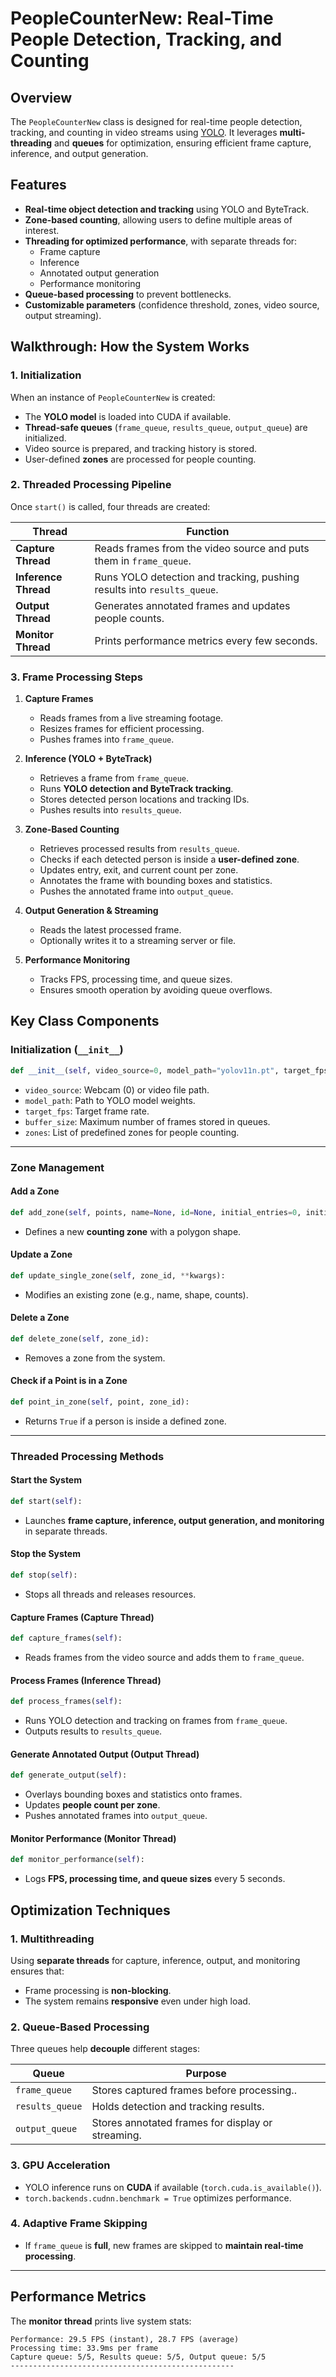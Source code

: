# PeopleCounterNew: Real-Time People Detection, Tracking, and Counting

## Overview
The `PeopleCounterNew` class is designed for real-time people detection, tracking, and counting in video streams using [YOLO](https://github.com/ultralytics/ultralytics). It leverages **multi-threading** and **queues** for optimization, ensuring efficient frame capture, inference, and output generation.

## Features
- **Real-time object detection and tracking** using YOLO and ByteTrack.
- **Zone-based counting**, allowing users to define multiple areas of interest.
- **Threading for optimized performance**, with separate threads for:
  - Frame capture
  - Inference
  - Annotated output generation
  - Performance monitoring
- **Queue-based processing** to prevent bottlenecks.
- **Customizable parameters** (confidence threshold, zones, video source, output streaming).
## Walkthrough: How the System Works

### 1. Initialization
When an instance of `PeopleCounterNew` is created:
- The **YOLO model** is loaded into CUDA if available.
- **Thread-safe queues** (`frame_queue`, `results_queue`, `output_queue`) are initialized.
- Video source is prepared, and tracking history is stored.
- User-defined **zones** are processed for people counting.

### 2. Threaded Processing Pipeline
Once `start()` is called, four threads are created:

| Thread | Function |
|--------|----------|
| **Capture Thread** | Reads frames from the video source and puts them in `frame_queue`. |
| **Inference Thread** | Runs YOLO detection and tracking, pushing results into `results_queue`. |
| **Output Thread** | Generates annotated frames and updates people counts. |
| **Monitor Thread** | Prints performance metrics every few seconds. |

### 3. Frame Processing Steps
1. **Capture Frames**  
   - Reads frames from a live streaming footage.
   - Resizes frames for efficient processing.
   - Pushes frames into `frame_queue`.

2. **Inference (YOLO + ByteTrack)**  
   - Retrieves a frame from `frame_queue`.
   - Runs **YOLO detection and ByteTrack tracking**.
   - Stores detected person locations and tracking IDs.
   - Pushes results into `results_queue`.

3. **Zone-Based Counting**  
   - Retrieves processed results from `results_queue`.
   - Checks if each detected person is inside a **user-defined zone**.
   - Updates entry, exit, and current count per zone.
   - Annotates the frame with bounding boxes and statistics.
   - Pushes the annotated frame into `output_queue`.

4. **Output Generation & Streaming**  
   - Reads the latest processed frame.
   - Optionally writes it to a streaming server or file.

5. **Performance Monitoring**  
   - Tracks FPS, processing time, and queue sizes.
   - Ensures smooth operation by avoiding queue overflows.

## Key Class Components

### Initialization (`__init__`)
```python
def __init__(self, video_source=0, model_path="yolov11n.pt", target_fps=30, buffer_size=5, zones=[]):

```

-   `video_source`: Webcam (0) or video file path.
-   `model_path`: Path to YOLO model weights.
-   `target_fps`: Target frame rate.
-   `buffer_size`: Maximum number of frames stored in queues.
-   `zones`: List of predefined zones for people counting.

----------

### Zone Management

#### Add a Zone

```python
def add_zone(self, points, name=None, id=None, initial_entries=0, initial_exits=0, initial_count=0):

```

-   Defines a new **counting zone** with a polygon shape.

#### Update a Zone

```python
def update_single_zone(self, zone_id, **kwargs):

```

-   Modifies an existing zone (e.g., name, shape, counts).

#### Delete a Zone

```python
def delete_zone(self, zone_id):

```

-   Removes a zone from the system.

#### Check if a Point is in a Zone

```python
def point_in_zone(self, point, zone_id):

```

-   Returns `True` if a person is inside a defined zone.

----------

### Threaded Processing Methods

#### Start the System

```python
def start(self):

```

-   Launches **frame capture, inference, output generation, and monitoring** in separate threads.

#### Stop the System

```python
def stop(self):

```

-   Stops all threads and releases resources.

#### Capture Frames (Capture Thread)

```python
def capture_frames(self):

```

-   Reads frames from the video source and adds them to `frame_queue`.

#### Process Frames (Inference Thread)

```python
def process_frames(self):

```

-   Runs YOLO detection and tracking on frames from `frame_queue`.
-   Outputs results to `results_queue`.

#### Generate Annotated Output (Output Thread)

```python
def generate_output(self):

```

-   Overlays bounding boxes and statistics onto frames.
-   Updates **people count per zone**.
-   Pushes annotated frames into `output_queue`.

#### Monitor Performance (Monitor Thread)

```python
def monitor_performance(self):

```

-   Logs **FPS, processing time, and queue sizes** every 5 seconds.

## Optimization Techniques

### 1. **Multithreading**

Using **separate threads** for capture, inference, output, and monitoring ensures that:

-   Frame processing is **non-blocking**.
-   The system remains **responsive** even under high load.

### 2. **Queue-Based Processing**

Three queues help **decouple** different stages:

| Queue| Purpose |
|--------|----------|
| `frame_queue` | Stores captured frames before processing.. |
| `results_queue` | Holds detection and tracking results. |
| `output_queue` | Stores annotated frames for display or streaming. |

### 3. **GPU Acceleration**

-   YOLO inference runs on **CUDA** if available (`torch.cuda.is_available()`).
-   `torch.backends.cudnn.benchmark = True` optimizes performance.

### 4. **Adaptive Frame Skipping**

-   If `frame_queue` is **full**, new frames are skipped to **maintain real-time processing**.

----------

## Performance Metrics

The **monitor thread** prints live system stats:

```
Performance: 29.5 FPS (instant), 28.7 FPS (average)
Processing time: 33.9ms per frame
Capture queue: 5/5, Results queue: 5/5, Output queue: 5/5
--------------------------------------------------

```